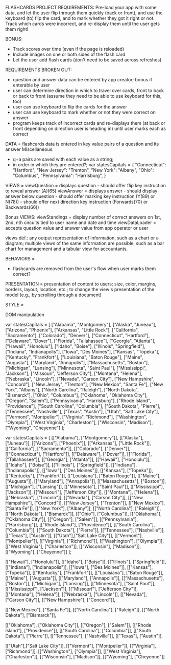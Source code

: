 FLASHCARDS PROJECT REQUIREMENTS:
Pre-load your app with some data, and let the user flip through them quickly (back or front), and use the keyboard (to) flip the card, and to mark whether they got it right or not. Track which cards were incorrect, and re-display them until the user gets them right!

BONUS:
+ Track scores over time (even if the page is reloaded)
+ Include images on one or both sides of the flash card
+ Let the user add flash cards (don't need to be saved across refreshes)

REQUIREMENTS BROKEN OUT:
- question and answer data can be entered by app creator; bonus if enterable by user
- user can determine direction in which to travel over cards, front to back or back to front (assume they need to be able to use keyboard for this, too)
- user can use keyboard to flip the cards for the answer
- user can use keyboard to mark whether or not they were correct on answer
- program keeps track of incorrect cards and re-displays them (at back or front depending on direction user is heading in) until user marks each as correct


DATA =
  flashcards data is entered in key value pairs of a question and its answer
  Miscellaneous:
  - q+a pairs are saved with each value as a string;
  - in order in which they are entered?;
  var statesCapitals = {
  "Connecticut": "Hartford",
  "New Jersey": "Trenton",
  "New York": "Albany",
  "Ohio": "Columbus",
  "Pennsylvania": "Harrisburg",
}


VIEWS =
  viewQuestion = displays question
                - should offer flip key instruction to reveal answer (A)(65)
  viewAnswer = displays answer
                - should display answer below question
                - should offer marking key instruction (Y(89) or N(78))
                - should offer next direction key instruction (Forwards(70) or Backwards(66))

  Bonus VIEWS:
  viewStandings = display number of correct answers on 1st, 2nd, nth circuits tied to user name and date and time
  viewDataLoader = accepts question value and answer value from app operator or user

views def.:
any output representation of information,
such as a chart or a diagram; multiple views of
the same information are possible, such as a bar
chart for management and a tabular view for accountants.


BEHAVIORS =
  - flashcards are removed from the user's flow when user marks them correct?


PRESENTATION = presentation of content to users;
size, color, margins, borders, layout, location,
etc.; to change the view's presentation of
the model (e.g., by scrolling through a document)

STYLE =

DOM manipulation

var statesCapitals = [
  ["Alabama", "Montgomery"],
  ["Alaska", "Juneau"],
  ["Arizona", "Phoenix"],
  ["Arkansas", "Little Rock"],
  ["California", "Sacramento"],
  ["Colorado"], "Denver"],
  ["Connecticut", "Hartford"],
  ["Delaware", "Dover"],
  ["Florida", "Tallahassee"],
  ["Georgia", "Atlanta"],
  ["Hawaii", "Honolulu"],
  ["Idaho", "Boise"],
  ["Illinois", "Springfield"],
  ["Indiana", "Indianapolis"],
  ["Iowa", "Des Moines"],
  ["Kansas", "Topeka"],
  ["Kentucky", "Frankfort"],
  ["Louisiana", "Baton Rouge"],
  ["Maine", "Augusta"],
  ["Maryland", "Annapolis"],
  ["Massachusetts", "Boston"],
  ["Michigan", "Lansing"],
  ["Minnesota", "Saint Paul"],
  ["Mississippi", "Jackson"],
  ["Missouri", "Jefferson City"],
  ["Montana", "Helena"],
  ["Nebraska", "Lincoln"],
  ["Nevada", "Carson City"],
  ["New Hampshire", "Concord"],
  ["New Jersey", "Trenton"],
  ["New Mexico", "Santa Fe"],
  ["New York", "Albany"],
  ["North Carolina", "Raleigh"],
  ["North Dakota", "Bismarck"],
  ["Ohio", "Columbus"],
  ["Oklahoma", "Oklahoma City"],
  ["Oregon", "Salem"],
  ["Pennsylvania", "Harrisburg"],
  ["Rhode Island", "Providence"],
  ["South Carolina", "Columbia"],
  ["South Dakota", "Pierre"],
  ["Tennessee", "Nashville"],
  ["Texas", "Austin"],
  ["Utah", "Salt Lake City"],
  ["Vermont", "Montpelier"],
  ["Virginia", "Richmond"],
  ["Washington", "Olympia"],
  ["West Virginia", "Charleston"],
  ["Wisconsin", "Madison"],
  ["Wyoming", "Cheyenne"]
];

var statesCapitals = [
  [["Alabama"], ["Montgomery"]],
  [["Alaska"], ["Juneau"]],
  [["Arizona"], ["Phoenix"]],
  [["Arkansas"], ["Little Rock"]],
  [["California"], ["Sacramento"]],
  [["Colorado"], ["Denver"]],
  [["Connecticut"], ["Hartford"]],
  [["Delaware"], ["Dover"]],
  [["Florida"], ["Tallahassee"]],
  [["Georgia"], ["Atlanta"]],
  [["Hawaii"], ["Honolulu"]],
  [["Idaho"], ["Boise"]],
  [["Illinois"], ["Springfield"]],
  [["Indiana"], ["Indianapolis"]],
  [["Iowa"], ["Des Moines"]],
  [["Kansas"], ["Topeka"]],
  [["Kentucky"], ["Frankfort"]],
  [["Louisiana"], ["Baton Rouge"]],
  [["Maine"], ["Augusta"]],
  [["Maryland"], ["Annapolis"]],
  [["Massachusetts"], ["Boston"]],
  [["Michigan"], ["Lansing"]],
  [["Minnesota"], ["Saint Paul"]],
  [["Mississippi"], ["Jackson"]],
  [["Missouri"], ["Jefferson City"]],
  [["Montana"], ["Helena"]],
  [["Nebraska"], ["Lincoln"]],
  [["Nevada"], ["Carson City"]],
  [["New Hampshire"], ["Concord"]],
  [["New Jersey"], ["Trenton"]],
  [["New Mexico"], ["Santa Fe"]],
  [["New York"], ["Albany"]],
  [["North Carolina"], ["Raleigh"]],
  [["North Dakota"], ["Bismarck"]],
  [["Ohio"], ["Columbus"]],
  [["Oklahoma"], ["Oklahoma City"]],
  [["Oregon"], ["Salem"]],
  [["Pennsylvania"], ["Harrisburg"]],
  [["Rhode Island"], ["Providence"]],
  [["South Carolina"], ["Columbia"]],
  [["South Dakota"], ["Pierre"]],
  [["Tennessee"], ["Nashville"]],
  [["Texas"], ["Austin"]],
  [["Utah"],["Salt Lake City"]],
  [["Vermont"], ["Montpelier"]],
  [["Virginia"], ["Richmond"]],
  [["Washington"], ["Olympia"]],
  [["West Virginia"], ["Charleston"]],
  [["Wisconsin"], ["Madison"]],
  [["Wyoming"], ["Cheyenne"]]
];

[["Hawaii"], ["Honolulu"]],
[["Idaho"], ["Boise"]],
[["Illinois"], ["Springfield"]],
[["Indiana"], ["Indianapolis"]],
[["Iowa"], ["Des Moines"]],
[["Kansas"], ["Topeka"]],
[["Kentucky"], ["Frankfort"]],
[["Louisiana"], ["Baton Rouge"]],
[["Maine"], ["Augusta"]],
[["Maryland"], ["Annapolis"]],
[["Massachusetts"], ["Boston"]],
[["Michigan"], ["Lansing"]],
[["Minnesota"], ["Saint Paul"]],
[["Mississippi"], ["Jackson"]],
[["Missouri"], ["Jefferson City"]],
[["Montana"], ["Helena"]],
[["Nebraska"], ["Lincoln"]],
[["Nevada"], ["Carson City"]],
[["New Hampshire"], ["Concord"]],

[["New Mexico"], ["Santa Fe"]],
[["North Carolina"], ["Raleigh"]],
[["North Dakota"], ["Bismarck"]],

[["Oklahoma"], ["Oklahoma City"]],
[["Oregon"], ["Salem"]],
[["Rhode Island"], ["Providence"]],
[["South Carolina"], ["Columbia"]],
[["South Dakota"], ["Pierre"]],
[["Tennessee"], ["Nashville"]],
[["Texas"], ["Austin"]],

[["Utah"],["Salt Lake City"]],
[["Vermont"], ["Montpelier"]],
[["Virginia"], ["Richmond"]],
[["Washington"], ["Olympia"]],
[["West Virginia"], ["Charleston"]],
[["Wisconsin"], ["Madison"]],
[["Wyoming"], ["Cheyenne"]]
